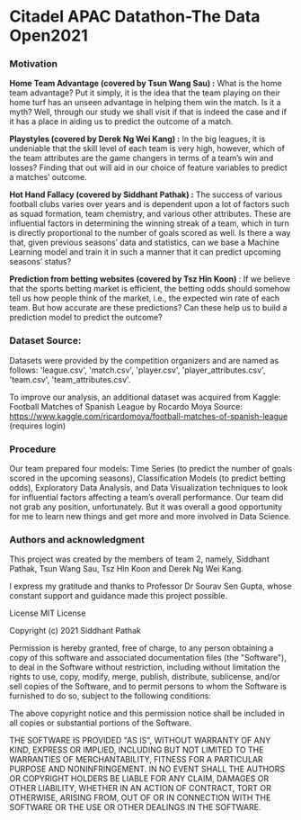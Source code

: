 # Citadel APAC Datathon-The Data Open2021

### Motivation
**Home Team Advantage (covered by Tsun Wang Sau) :** What is the home team advantage? Put it simply, it is the idea that the team playing on their home turf has an unseen advantage in helping them win the match. Is it a myth? Well, through our study we shall visit if that is indeed the case and if it has a place in aiding us to predict the outcome of a match.

**Playstyles (covered by Derek Ng Wei Kang) :** In the big leagues, it is undeniable that the skill level of each team is very high, however, which of the team attributes are the game changers in terms of a team’s win and losses? Finding that out will aid in our choice of feature variables to predict a matches’ outcome.

**Hot Hand Fallacy (covered by Siddhant Pathak) :** The success of various football clubs varies over years and is dependent upon a lot of factors such as squad formation, team chemistry, and various other attributes. These are influential factors in determining the winning streak of a team, which in turn is directly proportional to the number of goals scored as well. Is there a way that, given previous seasons’ data and statistics, can we base a Machine Learning model and train it in such a manner that it can predict upcoming seasons’ status?

**Prediction from betting websites (covered by Tsz Hin Koon)** : If we believe that the sports betting market is efficient, the betting odds should somehow tell us how people think of the market, i.e., the expected win rate of each team. But how accurate are these predictions? Can these help us to build a prediction model to predict the outcome?

### Dataset Source:
Datasets were provided by the competition organizers and are named as follows: 'league.csv', 'match.csv', 'player.csv', 'player_attributes.csv', 'team.csv', 'team_attributes.csv'. 

To improve our analysis, an additional dataset was acquired from Kaggle: Football Matches of Spanish League by Rocardo Moya
Source: https://www.kaggle.com/ricardomoya/football-matches-of-spanish-league (requires login)

### Procedure
Our team prepared four models: Time Series (to predict the number of goals scored in the upcoming seasons), Classification Models (to predict betting odds), Exploratory Data Analysis, and Data Visualization techniques to look for influential factors affecting a team’s overall performance. Our team did not grab any position, unfortunately. But it was overall a good opportunity for me to learn new things and get more and more involved in Data Science. 

### Authors and acknowledgment
This project was created by the members of team 2, namely, Siddhant Pathak, Tsun Wang Sau, Tsz Hin Koon and Derek Ng Wei Kang.

I express my gratitude and thanks to Professor Dr Sourav Sen Gupta, whose constant support and guidance made this project possible.


License
MIT License

Copyright (c) 2021 Siddhant Pathak

Permission is hereby granted, free of charge, to any person obtaining a copy of this software and associated documentation files (the "Software"), to deal in the Software without restriction, including without limitation the rights to use, copy, modify, merge, publish, distribute, sublicense, and/or sell copies of the Software, and to permit persons to whom the Software is furnished to do so, subject to the following conditions:

The above copyright notice and this permission notice shall be included in all copies or substantial portions of the Software.

THE SOFTWARE IS PROVIDED "AS IS", WITHOUT WARRANTY OF ANY KIND, EXPRESS OR IMPLIED, INCLUDING BUT NOT LIMITED TO THE WARRANTIES OF MERCHANTABILITY, FITNESS FOR A PARTICULAR PURPOSE AND NONINFRINGEMENT. IN NO EVENT SHALL THE AUTHORS OR COPYRIGHT HOLDERS BE LIABLE FOR ANY CLAIM, DAMAGES OR OTHER LIABILITY, WHETHER IN AN ACTION OF CONTRACT, TORT OR OTHERWISE, ARISING FROM, OUT OF OR IN CONNECTION WITH THE SOFTWARE OR THE USE OR OTHER DEALINGS IN THE SOFTWARE.
